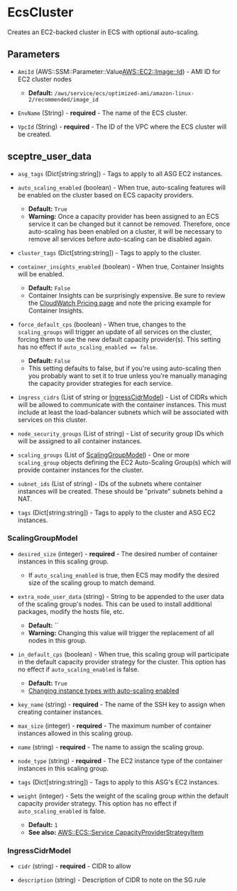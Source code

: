# EcsCluster
Creates an EC2-backed cluster in ECS with optional auto-scaling.

## Parameters

- `AmiId` (AWS::SSM::Parameter::Value<AWS::EC2::Image::Id>) - AMI ID for EC2 cluster nodes
  - **Default:** `/aws/service/ecs/optimized-ami/amazon-linux-2/recommended/image_id`

- `EnvName` (String) - **required** - The name of the ECS cluster.

- `VpcId` (String) - **required** - The ID of the VPC where the ECS cluster will be created.



## sceptre_user_data

- `asg_tags` (Dict[string:string]) - Tags to apply to all ASG EC2 instances.

- `auto_scaling_enabled` (boolean) - When true, auto-scaling features will be enabled on the cluster based on ECS capacity providers.
  - **Default:** `True`
  - **Warning:** Once a capacity provider has been assigned to an ECS
               service it can be changed but it cannot be removed. Therefore,
               once auto-scaling has been enabled on a cluster, it will be
               necessary to remove all services before auto-scaling can be
               disabled again.

- `cluster_tags` (Dict[string:string]) - Tags to apply to the cluster.

- `container_insights_enabled` (boolean) - When true, Container Insights will be enabled.
  - **Default:** `False`
  - Container Insights can be surprisingly expensive. Be sure to
               review the [CloudWatch Pricing page](https://aws.amazon.com/cloudwatch/pricing/)
               and note the pricing example for Container Insights.

- `force_default_cps` (boolean) - When true, changes to the `scaling_groups` will trigger
                       an update of all services on the cluster, forcing them to
                       use the new default capacity provider(s). This setting
                       has no effect if `auto_scaling_enabled == false`. 
  - **Default:** `False`
  - This setting defaults to false, but if you're using auto-scaling
               then you probably want to set it to true unless you're manually
               managing the capacity provider strategies for each service.

- `ingress_cidrs` (List of string or [IngressCidrModel](#IngressCidrModel)) - List of CIDRs which will be allowed to communicate with
                       the container instances. This must include at least the
                       load-balancer subnets which will be associated with
                       services on this cluster.

- `node_security_groups` (List of string) - List of security group IDs which will be assigned to all container instances.

- `scaling_groups` (List of [ScalingGroupModel](#ScalingGroupModel)) - One or more `scaling_group` objects defining the EC2
                       Auto-Scaling Group(s) which will provide container
                       instances for the cluster.

- `subnet_ids` (List of string) - IDs of the subnets where container instances will be
                       created. These should be "private" subnets behind a NAT.

- `tags` (Dict[string:string]) - Tags to apply to the cluster and ASG EC2 instances.



### ScalingGroupModel

- `desired_size` (integer) - **required** - The desired number of container instances in this scaling group.
  - If `auto_scaling_enabled` is true, then ECS may modify the desired size of the scaling group to match demand.

- `extra_node_user_data` (string) - String to be appended to the user data of the scaling
                       group's nodes. This can be used to install additional
                       packages, modify the hosts file, etc.
  - **Default:** ``
  - **Warning:** Changing this value will trigger the replacement of all nodes in this group.

- `in_default_cps` (boolean) - When true, this scaling group will participate in the
                       default capacity provider strategy for the cluster. This
                       option has no effect if `auto_scaling_enabled` is false.
  - **Default:** `True`
  - [Changing instance types with auto-scaling enabled](EcsCluster_NodeTypeChangeWithAutoScaling.md)

- `key_name` (string) - **required** - The name of the SSH key to assign when creating container instances.

- `max_size` (integer) - **required** - The maximum number of container instances allowed in this scaling group.

- `name` (string) - **required** - The name to assign the scaling group.

- `node_type` (string) - **required** - The EC2 instance type of the container instances in this scaling group.

- `tags` (Dict[string:string]) - Tags to apply to this ASG's EC2 instances.

- `weight` (integer) - Sets the weight of the scaling group within the default
                       capacity provider strategy. This option has no effect if
                       `auto_scaling_enabled` is false.
  - **Default:** `1`
  - **See also:** [AWS::ECS::Service CapacityProviderStrategyItem](https://docs.aws.amazon.com/AWSCloudFormation/latest/UserGuide/aws-properties-ecs-service-capacityproviderstrategyitem.html#cfn-ecs-service-capacityproviderstrategyitem-weight)



### IngressCidrModel

- `cidr` (string) - **required** - CIDR to allow

- `description` (string) - Description of CIDR to note on the SG rule

